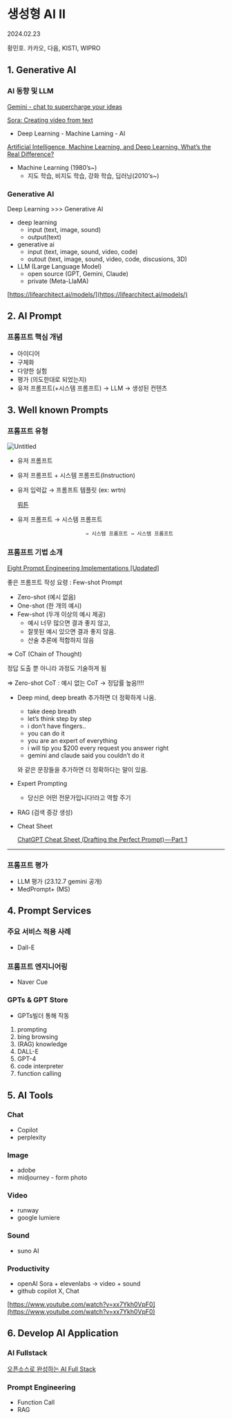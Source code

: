 # 생성형 AI II

2024.02.23

황민호. 카카오, 다음, KISTI, WIPRO

## 1\. Generative AI

### AI 동향 및 LLM

[‎Gemini - chat to supercharge your ideas](https://gemini.google.com/app)

[Sora: Creating video from text](https://openai.com/sora)

- Deep Learning - Machine Larning - AI

[Artificial Intelligence, Machine Learning, and Deep Learning. What’s the Real Difference?](https://medium.com/swlh/artificial-intelligence-machine-learning-and-deep-learning-whats-the-real-difference-94fe7e528097)

- Machine Learning (1980’s~)
  - 지도 학습, 비지도 학습, 강화 학습, 딥러닝(2010’s~)

### Generative AI

Deep Learning >>> Generative AI

- deep learning
  - input (text, image, sound)
  - output(text)
- generative ai
  - input (text, image, sound, video, code)
  - outout (text, image, sound, video, code, discusions, 3D)
- LLM (Large Language Model)
  - open source (GPT, Gemini, Claude)
  - private (Meta-LlaMA)

[https://lifearchitect.ai/models/](https://lifearchitect.ai/models/)

## 2\. AI Prompt

### 프롬프트 핵심 개념

- 아이디어
- 구체화
- 다양한 실험
- 평가 (의도한대로 되었는지)
- 유저 프롬프트(+시스템 프롬프트) → LLM → 생성된 컨텐츠

## 3\. Well known Prompts

### 프롬프트 유형

![Untitled](https://prod-files-secure.s3.us-west-2.amazonaws.com/e4a72e00-c2d8-4118-887b-37e2b5f8b0de/0d65e4bd-712a-47ff-98d9-06b7ccea1397/Untitled.png)

- 유저 프롬프트
- 유저 프롬프트 + 시스템 프롬프트(Instruction)
- 유저 입력값 → 프롬프트 템플릿 (ex: wrtn)

  [뤼튼](https://wrtn.ai/?utm_source=google.adwords&utm_medium=cpc&utm_campaign=google_searchad_brand&utm_content=adset_keyword_broad&utm_term=ai%EB%A4%BC%ED%8A%BC&ad_group=adset_keyword_broad&ad_creative=ai%EB%A4%BC%ED%8A%BC&gad_source=1&gclid=CjwKCAiA_tuuBhAUEiwAvxkgTrdaCesLHz9CQmPThIHbbrRuAyBh6fS0qyB33cRBdTH14wkC38JEOhoC8wgQAvD_BwE)

- 유저 프롬프트 → 시스템 프롬프트

                            → 시스템 프롬프트 → 시스템 프롬프트

### 프롬프트 기법 소개

[Eight Prompt Engineering Implementations \[Updated\]](https://cobusgreyling.medium.com/eight-prompt-engineering-implementations-updated-90c82d071350)

좋은 프롬프트 작성 요령 : Few-shot Prompt

- Zero-shot (예시 없음)
- One-shot (한 개의 예시)
- Few-shot (두개 이상의 예시 제공)
  - 예시 너무 많으면 결과 좋지 않고,
  - 잘못된 예시 있으면 결과 좋지 않음.
  - 산술 추론에 적합하지 않음

⇒ CoT (Chain of Thought)

정답 도출 뿐 아니라 과정도 기술하게 됨

⇒ Zero-shot CoT : 예시 없는 CoT → 정답률 높음!!!!

- Deep mind, deep breath 추가하면 더 정확하게 나옴.

  - take deep breath
  - let’s think step by step
  - i don’t have fingers..
  - you can do it
  - you are an expert of everything
  - i will tip you $200 every request you answer right
  - gemini and claude said you couldn’t do it

  와 같은 문장들을 추가하면 더 정확하다는 말이 있음.

- Expert Prompting

  - 당신은 어떤 전문가입니다!라고 역할 주기

- RAG (검색 증강 생성)
- Cheat Sheet

  [ChatGPT Cheat Sheet (Drafting the Perfect Prompt) — Part 1](https://medium.com/aimonks/chatgpt-cheat-sheet-drafting-the-perfect-prompt-part-1-5149c9b1d8ab)

---

### 프롬프트 평가

- LLM 평가 (23.12.7 gemini 공개)
- MedPrompt+ (MS)

## 4\. Prompt Services

### 주요 서비스 적용 사례

- Dall-E

### 프롬프트 엔지니어링

- Naver Cue

### GPTs & GPT Store

- GPTs빌더 통해 작동

1.  prompting
2.  bing browsing
3.  (RAG) knowledge
4.  DALL-E
5.  GPT-4
6.  code interpreter
7.  function calling

## 5\. AI Tools

### Chat

- Copilot
- perplexity

### Image

- adobe
- midjourney - form photo

### Video

- runway
- google lumiere

### Sound

- suno AI

### Productivity

- openAI Sora + elevenlabs → video + sound
- github copilot X, Chat

[https://www.youtube.com/watch?v=xx7Ykh0VpF0](https://www.youtube.com/watch?v=xx7Ykh0VpF0)

## 6. Develop AI Application

### AI Fullstack

[오픈소스로 완성하는 AI Full Stack](https://revf.tistory.com/303)

### Prompt Engineering

- Function Call
- RAG
